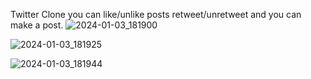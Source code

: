 Twitter Clone
you can like/unlike posts retweet/unretweet 
and you can make a post.
![2024-01-03_181900](https://github.com/lKryml/tweeetor/assets/103531991/050d3169-c4a4-4400-b290-38fc36749725)

![2024-01-03_181925](https://github.com/lKryml/tweeetor/assets/103531991/a358edd5-01aa-4aaf-8e1b-f8b6a5d1383f)

![2024-01-03_181944](https://github.com/lKryml/tweeetor/assets/103531991/61d5af5c-e7a3-414d-b846-79ab974dc310)
